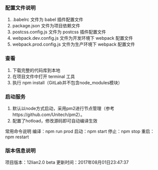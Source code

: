 
### 配置文件说明
1. .babelrc 文件为 babel 插件配置文件
2. package.json 文件为项目依赖文件
3. postcss.config.js 文件为 postcss 插件配置文件
4. webpack.dev.config.js 文件为开发环境下 webpack 配置文件
5. webpack.prod.config.js 文件为生产环境下 webpack 配置文件

### 查看
1. 下载完整的代码库到本地
2. 在项目文件中打开 terminal 工具
3. 执行 npm install（GitLab并不包含node_modules模块）


### 启动服务
1. 默认以node方式启动，采用pm2进行节点管理（参考https://github.com/Unitech/pm2）。
2. 配置了hotload，修改源码即可自动编译生效

常用命令说明
编译：npm run prod
启动：npm start
停止：npm stop
重启：npm restart

### 版本信息说明
项目版本：12lian2.0 beta
更新时间：2017年08月01日23:47:37